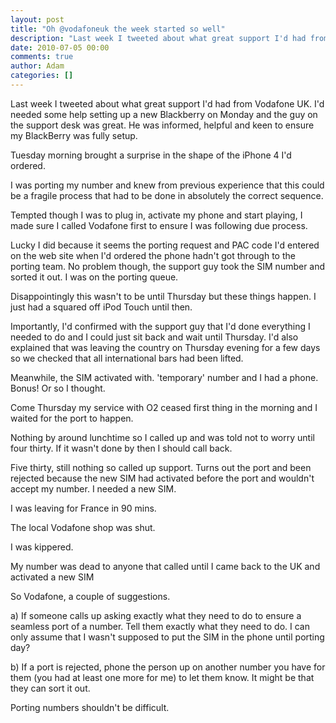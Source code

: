 ```yaml
---
layout: post
title: "Oh @vodafoneuk the week started so well"
description: "Last week I tweeted about what great support I'd had from Vodafone UK. I'd needed some help setting up a new Blackberry on Monday and the guy on the support desk was great. He was informed, helpful and keen to ensure my BlackBerry was fully setup...."
date: 2010-07-05 00:00
comments: true
author: Adam
categories: []
---
```


Last week I tweeted about what great support I'd had from Vodafone UK. I'd needed some help setting up a new Blackberry on Monday and the guy on the support desk was great. He was informed, helpful and keen to ensure my BlackBerry was fully setup. <p /> Tuesday morning brought a surprise in the shape of the iPhone 4 I'd ordered. <p /> I was porting my number and knew from previous experience that this could be a fragile process that had to be done in absolutely the correct sequence. <p /> Tempted though I was to plug in, activate my phone and start playing, I made sure I called Vodafone first to ensure I was following due process. <p /> Lucky I did because it seems the porting request and PAC code I'd entered on the web site when I'd ordered the phone hadn't got through to the porting team. No problem though, the support guy took the SIM number and sorted it out. I was on the porting queue. <p /> Disappointingly this wasn't to be until Thursday but these things happen. I just had a squared off iPod Touch until then. <p /> Importantly, I'd confirmed with the support guy that I'd done everything I needed to do and I could just sit back and wait until Thursday. I'd also explained that was leaving the country on Thursday evening for a few days so we checked that all international bars had been lifted. <p /> Meanwhile, the SIM activated with. 'temporary' number and I had a phone. Bonus! Or so I thought. <p /> Come Thursday my service with O2 ceased first thing in the morning and I waited for the port to happen. <p /> Nothing by around lunchtime so I called up and was told not to worry until four thirty. If it wasn't done by then I should call back. <p /> Five thirty, still nothing so called up support. Turns out the port and been rejected because the new SIM had activated before the port and wouldn't accept my number. I needed a new SIM. <p /> I was leaving for France in 90 mins. <p /> The local Vodafone shop was shut. <p /> I was kippered. <p /> My number was dead to anyone that called until I came back to the UK and activated a new SIM <p /> So Vodafone, a couple of suggestions. <p /> a) If someone calls up asking exactly what they need to do to ensure a seamless port of a number. Tell them exactly what they need to do. I can only assume that I wasn't supposed to put the SIM in the phone until porting day? <p /> b) If a port is rejected, phone the person up on another number you have for them (you had at least one more for me) to let them know. It might be that they can sort it out. <p /> Porting numbers shouldn't be difficult.